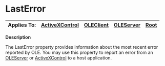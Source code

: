 




<h1 class="heading"><span class="name">LastError</span></h1>

| Applies To: | [ActiveXControl](./activexcontrol.md) | [OLEClient](./oleclient.md) | [OLEServer](./oleserver.md) | [Root](./root.md) |
| --- | --- | --- | --- | ---  |


**Description**


The LastError property provides information about the most recent error reported by OLE. You may use this property to report an error from an [OLEServer](./oleserver.md) or [ActiveXControl](./activexcontrol.md) to a host application.



